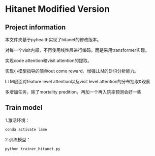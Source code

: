 # Hitanet Modified Version

## Project information
本文件夹基于pyhealth实现了hitanet的修改版本。

对每一个visit内部，不再使用线性层进行编码，而是采用transformer实现。


实现code attention和visit attention的提取。

实现小模型指导的简单out come reward，增强LLM的EHR分析能力。


LLM层面对feature level attention以及visit level attention的分布抽取&观察


多增加任务，除了mortality predition，再加一个再入院率预测会好一些

## Train model
1.激活环境：
```bash
conda activate lame
```
2.训练模型：
```bash
python trainer_hitanet.py 
```